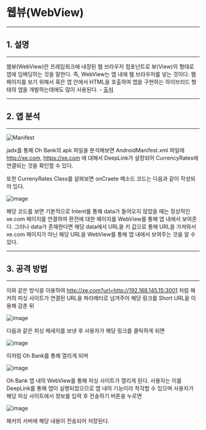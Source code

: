 # 웹뷰(WebView)
---
## 1. 설명
---

웹뷰(WebView)란 프레임워크에 내장된 웹 브라우저 컴포넌트로 뷰(View)의 형태로 앱에 임베딩하는 것을 말한다.
즉, WebView는 앱 내에 웹 브라우저를 넣는 것이다.
웹 페이지를 보기 위해서 혹은 앱 안에서 HTML을 호출하여 앱을 구현하는 하이브리드 형태의 앱을 개발하는데에도 많이 사용된다. - [출처](https://devgeek.tistory.com/71)

---
## 2. 앱 분석
---

![Manifest](https://user-images.githubusercontent.com/43737348/201011513-268b4592-c3ca-43a4-adad-1bff9d68bf64.png)

jadx를 통해 Oh Bank의 apk 파일을 분석해보면 AndroidManifest.xml 파일에 http://xe.com, https://xe.com 에 대해서 DeepLink가 설정되어 CurrencyRates에 연결되는 것을 확인할 수 있다.

또한 CurrenyRates Class를 살펴보면 onCraete 메소드 코드는 다음과 같이 작성되어 있다.

![image](https://user-images.githubusercontent.com/43737348/201013351-c4c17c20-cf3a-4ff0-9a92-237eff6542a4.png)

해당 코드를 보면 기본적으로 Intent를 통해 data가 들어오지 않았을 때는 정상적인 xe.com 페이지를 연결하여 환전에 대한 페이지를 WebView를 통해 앱 내에서 보여준다.
그러나 data가 존재한다면 해당 data에서 URL을 키 값으로 통해 URL을 가져와서 xe.com 페이지가 아닌 해당 URL을 WebView를 통해 앱 내에서 보여주는 것을 알 수 있다.

---
## 3. 공격 방법
---

이와 같은 방식을 이용하여 http://xe.com?url=http://192.168.145.15:3001 처럼 해커의 피싱 사이트가 연결된 URL을 파라메터로 넘겨주어 해당 링크를 Short URL을 이용해 감춘 뒤

![image](https://user-images.githubusercontent.com/43737348/201016137-a08c38d8-2899-49b9-b8ad-56b48af5ad20.png)

다음과 같은 피싱 메세지를 보낸 후 사용자가 해당 링크를 클릭하게 되면

![image](https://user-images.githubusercontent.com/43737348/201016272-cc084b5d-9c2f-4c3e-8547-00a6180b9bc3.png)

이처럼 Oh Bank를 통해 열리게 되며 

![image](https://user-images.githubusercontent.com/43737348/201016362-578f2024-f2b5-41d2-a1ea-fc7997b471af.png)

Oh Bank 앱 내의 WebView를 통해 피싱 사이트가 열리게 된다.
사용자는 이를 DeepLink를 통해 앱이 실행되었으므로 앱 내의 기능이라 착각할 수 있으며 사용자가 해당 피싱 사이트에서 정보를 입력 후 전송하기 버튼을 누르면

![image](https://user-images.githubusercontent.com/43737348/201016566-8b27abf7-37e8-4d26-b0ef-6a0be10854e7.png)

해커의 서버에 해당 내용이 전송되어 저장된다.